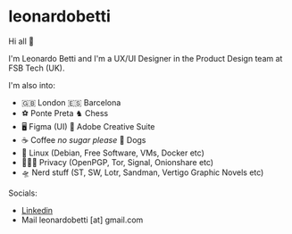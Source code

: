 # leonardobetti

Hi all :wave:

I'm Leonardo Betti and I'm a UX/UI Designer in the Product Design team at FSB Tech (UK).

I'm also into:
- 🇬🇧 London 🇪🇸 Barcelona
- ⚽️ Ponte Preta ♞ Chess
- 🖥️ Figma (UI) 🎨 Adobe Creative Suite
- ☕️ Coffee _no sugar please_  🐶 Dogs
- 📝 Linux (Debian, Free Software, VMs, Docker etc)
- 🕵🏻‍♂️ Privacy (OpenPGP, Tor, Signal, Onionshare etc)
- 🛸 Nerd stuff (ST, SW, Lotr, Sandman, Vertigo Graphic Novels etc)



Socials:
- [Linkedin](https://www.linkedin.com/in/leonardobetti87)
- Mail leonardobetti [at] gmail.com

